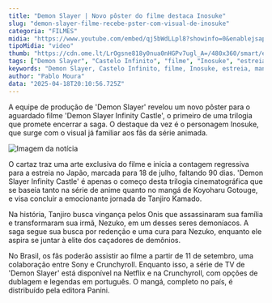 ```yaml
---
title: "Demon Slayer | Novo pôster do filme destaca Inosuke"
slug: "demon-slayer-filme-recebe-pster-com-visual-de-inosuke"
categoria: "FILMES"
midia: "https://www.youtube.com/embed/qj5bWdLLpl8?showinfo=0&enablejsapi=1"
tipoMidia: "video"
thumb: "https://cdn.ome.lt/LrOgsne818y0nua0nHGPv7ugl_A=/480x360/smart/extras/conteudos/01_VvHCEpn.jpg"
tags: ["Demon Slayer", "Castelo Infinito", "filme", "Inosuke", "estreia", "mangá", "anime", "Tanjiro", "Nezuko", "Koyoharu Gotouge"]
keywords: "Demon Slayer, Castelo Infinito, filme, Inosuke, estreia, mangá, anime, Tanjiro, Nezuko, Koyoharu Gotouge"
author: "Pablo Moura"
data: "2025-04-18T20:10:56.725Z"
---
```


A equipe de produção de 'Demon Slayer' revelou um novo pôster para o aguardado filme 'Demon Slayer Infinity Castle', o primeiro de uma trilogia que promete encerrar a saga. O destaque da vez é o personagem Inosuke, que surge com o visual já familiar aos fãs da série animada.

![Imagem da notícia](https://cdn.ome.lt/OAwnCLByYJjge1N6cwUlx5VdntA=/fit-in/837x500/smart/uploads/conteudo/fotos/poster_inosuke.jpg)

O cartaz traz uma arte exclusiva do filme e inicia a contagem regressiva para a estreia no Japão, marcada para 18 de julho, faltando 90 dias. 'Demon Slayer Infinity Castle' é apenas o começo desta trilogia cinematográfica que se baseia tanto na série de anime quanto no mangá de Koyoharu Gotouge, e visa concluir a emocionante jornada de Tanjiro Kamado.

Na história, Tanjiro busca vingança pelos Onis que assassinaram sua família e transformaram sua irmã, Nezuko, em um desses seres demoníacos. A saga segue sua busca por redenção e uma cura para Nezuko, enquanto ele aspira se juntar à elite dos caçadores de demônios.

No Brasil, os fãs poderão assistir ao filme a partir de 11 de setembro, uma colaboração entre Sony e Crunchyroll. Enquanto isso, a série de TV de 'Demon Slayer' está disponível na Netflix e na Crunchyroll, com opções de dublagem e legendas em português. O mangá, completo no país, é distribuído pela editora Panini.